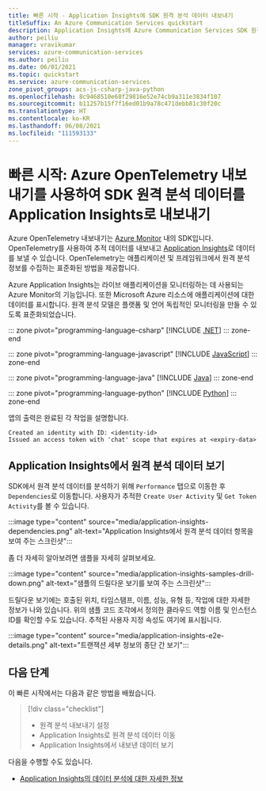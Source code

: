 ```yaml
---
title: 빠른 시작 - Application Insights에 SDK 원격 분석 데이터 내보내기
titleSuffix: An Azure Communication Services quickstart
description: Application Insights에 Azure Communication Services SDK 원격 분석 데이터를 내보내는 방법을 알아봅니다.
author: peiliu
manager: vravikumar
services: azure-communication-services
ms.author: peiliu
ms.date: 06/01/2021
ms.topic: quickstart
ms.service: azure-communication-services
zone_pivot_groups: acs-js-csharp-java-python
ms.openlocfilehash: 8c9468510e68f29816e52e74cb9a311e3834f107
ms.sourcegitcommit: b11257b15f7f16ed01b9a78c471debb81c30f20c
ms.translationtype: HT
ms.contentlocale: ko-KR
ms.lasthandoff: 06/08/2021
ms.locfileid: "111593133"
---
```

# <a name="quickstart-using-azure-opentelemetry-exporter-to-export-sdk-telemetry-data-to-application-insights"></a>빠른 시작: Azure OpenTelemetry 내보내기를 사용하여 SDK 원격 분석 데이터를 Application Insights로 내보내기

Azure OpenTelemetry 내보내기는 [Azure Monitor](https://docs.microsoft.com/azure/azure-monitor/) 내의 SDK입니다. OpenTelemetry를 사용하여 추적 데이터를 내보내고 [Application Insights](https://docs.microsoft.com/azure/azure-monitor/app/app-insights-overview)로 데이터를 보낼 수 있습니다. OpenTelemetry는 애플리케이션 및 프레임워크에서 원격 분석 정보를 수집하는 표준화된 방법을 제공합니다.

Azure Application Insights는 라이브 애플리케이션을 모니터링하는 데 사용되는 Azure Monitor의 기능입니다. 또한 Microsoft Azure 리소스에 애플리케이션에 대한 데이터를 표시합니다. 원격 분석 모델은 플랫폼 및 언어 독립적인 모니터링을 만들 수 있도록 표준화되었습니다.

::: zone pivot="programming-language-csharp"
[!INCLUDE [.NET](./includes/telemetry-app-insights-net.md)]
::: zone-end

::: zone pivot="programming-language-javascript"
[!INCLUDE [JavaScript](./includes/telemetry-app-insights-js.md)]
::: zone-end

::: zone pivot="programming-language-java"
[!INCLUDE [Java](./includes/telemetry-app-insights-java.md)]
::: zone-end

::: zone pivot="programming-language-python"
[!INCLUDE [Python](./includes/telemetry-app-insights-python.md)]
::: zone-end

앱의 출력은 완료된 각 작업을 설명합니다.
<!---cSpell:disable --->
```console
Created an identity with ID: <identity-id>
Issued an access token with 'chat' scope that expires at <expiry-data>
```
<!---cSpell:enable --->

## <a name="view-the-telemetry-data-in-application-insights"></a>Application Insights에서 원격 분석 데이터 보기
SDK에서 원격 분석 데이터를 분석하기 위해 `Performance` 탭으로 이동한 후 `Dependencies`로 이동합니다. 사용자가 추적한 `Create User Activity` 및 `Get Token Activity`를 볼 수 있습니다.

:::image type="content" source="media/application-insights-dependencies.png" alt-text="Application Insights에서 원격 분석 데이터 항목을 보여 주는 스크린샷":::

좀 더 자세히 알아보려면 샘플을 자세히 살펴보세요.

:::image type="content" source="media/application-insights-samples-drill-down.png" alt-text="샘플의 드릴다운 보기를 보여 주는 스크린샷":::

드릴다운 보기에는 호출된 위치, 타임스탬프, 이름, 성능, 유형 등, 작업에 대한 자세한 정보가 나와 있습니다. 위의 샘플 코드 조각에서 정의한 클라우드 역할 이름 및 인스턴스 ID를 확인할 수도 있습니다. 추적된 사용자 지정 속성도 여기에 표시됩니다.

:::image type="content" source="media/application-insights-e2e-details.png" alt-text="트랜잭션 세부 정보의 종단 간 보기":::

## <a name="next-steps"></a>다음 단계

이 빠른 시작에서는 다음과 같은 방법을 배웠습니다.

> [!div class="checklist"]
> * 원격 분석 내보내기 설정
> * Application Insights로 원격 분석 데이터 이동
> * Application Insights에서 내보낸 데이터 보기

다음을 수행할 수도 있습니다.

- [Application Insights의 데이터 분석에 대한 자세한 정보](https://docs.microsoft.com/powerapps/maker/canvas-apps/application-insights)
